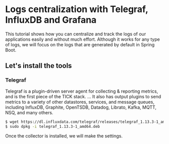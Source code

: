 # Logs centralization with Telegraf, InfluxDB and Grafana

This tutorial shows how you can centralize and track the logs of our applications easily and without much effort. Although it works for any type of logs, we will focus on the logs that are generated by default in Spring Boot.

## Let's install the tools

### Telegraf

Telegraf is a plugin-driven server agent for collecting & reporting metrics, and is the first piece of the TICK stack. ... It also has output plugins to send metrics to a variety of other datastores, services, and message queues, including InfluxDB, Graphite, OpenTSDB, Datadog, Librato, Kafka, MQTT, NSQ, and many others.

```bash
$ wget https://dl.influxdata.com/telegraf/releases/telegraf_1.13.3-1_amd64.deb
$ sudo dpkg -i telegraf_1.13.3-1_amd64.deb
```

Once the collector is installed, we will make the settings.
